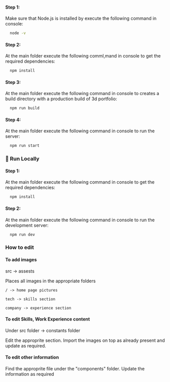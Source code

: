 #### Step 1:

Make sure that Node.js is installed by execute the following command in console:

```bash
  node -v
```

#### Step 2:

At the main folder execute the following comml,mand in console to get the required dependencies:

```bash
  npm install
```

#### Step 3:

At the main folder execute the following command in console to creates a build directory with a production build of 3d portfolio:

```bash
  npm run build
```

#### Step 4:

At the main folder execute the following command in console to run the server:

```bash
  npm run start
```

<!-- Run Locally -->
### :running: Run Locally

#### Step 1:

At the main folder execute the following command in console to get the required dependencies:

```bash
  npm install
```

#### Step 2:

At the main folder execute the following command in console to run the development server:

```bash
  npm run dev
```

### How to edit

#### To add images

src -> assests

Places all images in the appropriate folders
```
/ -> home page pictures
```
```
tech -> skills section
```
```
company -> experience section
```


#### To edit Skills, Work Experience content

Under src folder -> constants folder

Edit the approprite section.
Import the images on top as already present and update as required.


#### To edit other information

Find the approprite file under the "components" folder.
Update the information as required